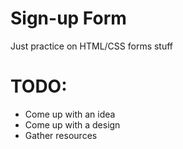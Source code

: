 # Sign-up Form
Just practice on HTML/CSS forms stuff  
# TODO:
- Come up with an idea
- Come up with a design
- Gather resources
